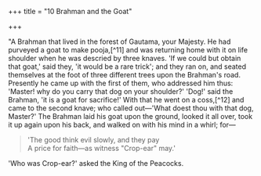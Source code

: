 +++
title = "10 Brahman and the Goat"

+++

"A Brahman that lived in the forest of Gautama, your Majesty. He had purveyed a goat to make pooja,[^11] and was returning home with it on life shoulder when he was descried by three knaves. 'If we could but obtain that goat,' said they, 'it would be a rare trick'; and they ran on, and seated themselves at the foot of three different trees upon the Brahman's road. Presently he came up with the first of them, who addressed him thus: 'Master! why do you carry that dog on your shoulder?' 'Dog!' said the Brahman, 'it is a goat for sacrifice!' With that he went on a coss,[^12] and came to the second knave; who called out—'What doest thou with that dog, Master?' The Brahman laid his goat upon the ground, looked it all over, took it up again upon his back, and walked on with his mind in a whirl; for—

> 'The good think evil slowly, and they pay  
> A price for faith—as witness "Crop-ear" may.'

'Who was Crop-ear?' asked the King of the Peacocks.  
  

